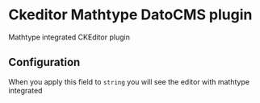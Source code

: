 # Ckeditor Mathtype DatoCMS plugin

Mathtype integrated CKEditor plugin

## Configuration

When you apply this field to `string` you will see the editor with mathtype integrated
